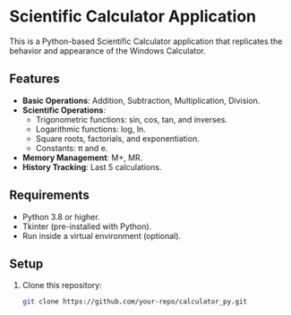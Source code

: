 # Scientific Calculator Application

This is a Python-based Scientific Calculator application that replicates the behavior and appearance of the Windows Calculator.

## Features

- **Basic Operations**: Addition, Subtraction, Multiplication, Division.
- **Scientific Operations**:
  - Trigonometric functions: sin, cos, tan, and inverses.
  - Logarithmic functions: log, ln.
  - Square roots, factorials, and exponentiation.
  - Constants: π and e.
- **Memory Management**: M+, MR.
- **History Tracking**: Last 5 calculations.

## Requirements

- Python 3.8 or higher.
- Tkinter (pre-installed with Python).
- Run inside a virtual environment (optional).

## Setup

1. Clone this repository:

   ```bash
   git clone https://github.com/your-repo/calculator_py.git
